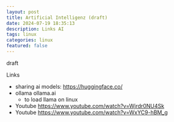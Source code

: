 ```yaml
---
layout: post
title: Artificial Intelligenz (draft)
date: 2024-07-19 18:35:13
description: Links AI 
tags: linux
categories: linux
featured: false
---
```

draft

Links
- sharing ai models: https://huggingface.co/
- ollama ollama.ai
  - to load llama on linux
- Youtube <a href="https://www.youtube.com/watch?v=Wjrdr0NU4Sk">https://www.youtube.com/watch?v=Wjrdr0NU4Sk</a>
- Youtube <a href="https://www.youtube.com/watch?v=WxYC9-hBM_g">https://www.youtube.com/watch?v=WxYC9-hBM_g</a>


